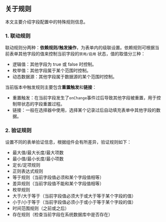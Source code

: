 ## 关于规则

本文主要介绍字段配置中的特殊规则信息。

### 1. 联动规则

联动规则分两种：**依赖规则/触发操作**，为表单内的级联设置。依赖规则可根据当前表单其他字段的值来控制当前字段的`禁用/启用`
状态，值的取值分三种：

* 逻辑值：其他字段为 true 或 false 时控制。
* 枚举值：其他字段属于某个范围时控制。
* 动态数据源：其他字段属于数据源的某个范围时控制。

当前版本中触发规则主要包含**重置触发**和**链接**：

* 重置触发：在当前字段发生了`onChange`事件过后导致其他字段被重置，用于控制带状态的字段重置过程。
* 链接：一般在选择器中使用，选择某个记录过后自动填充表单中其他字段的数据。

### 2. 验证规则

设置不同的表单验证信息，根据组件会有所差异，验证规则如下：

* 最大值/最大长度/最大项数
* 最小值/最小长度/最小项数
* 定长/定项规则
* 正则表达式规则
* 等于规则（当前字段值必须和某个字段值相等）
* 差异规则（当前字段值不能和某个字段值相等）
* 枚举规则
* 大于/大于等于（当前字段值必须大于或大于等于某个字段的值）
* 小于/小于等于（当前字段值必须小于或小于等于某个字段的值）
* 时间范围规则（之前或之后）
* 存在规则（检查当前字段在系统数据库中是否存在）
